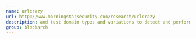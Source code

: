 ```yaml
---
name: urlcrazy
url: http://www.morningstarsecurity.com/research/urlcrazy
description: and test domain typos and variations to detect and perform typo squatting, URL hijacking, phishing, and corporate espionage. URL : http://www.morningstarsecurity.com/research/urlcrazy Groups : blackarch blackarch-webapp
group: blackarch
---
```

